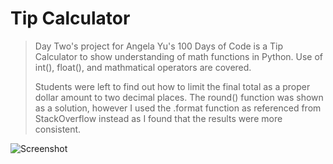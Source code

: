 # Tip Calculator
> Day Two's project for Angela Yu's 100 Days of Code is a Tip Calculator to show understanding of math functions in Python. Use of int(), float(), and mathmatical operators are covered.
>
> Students were left to find out how to limit the final total as a proper dollar amount to two decimal places. The round() function was shown as a solution, however I used the .format function as referenced from StackOverflow instead as I found that the results were more consistent.

![Screenshot](/CalculatorScreenshot.png)
